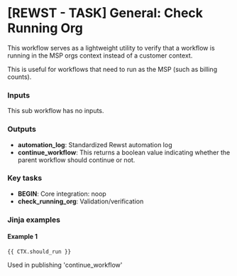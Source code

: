 # \[REWST - TASK] General: Check Running Org

This workflow serves as a lightweight utility to verify that a workflow is running in the MSP orgs context instead of a customer context.

This is useful for workflows that need to run as the MSP (such as billing counts).

### Inputs

This sub workflow has no inputs.

### Outputs

* **automation\_log**: Standardized Rewst automation log
* **continue\_workflow**: This returns a boolean value indicating whether the parent workflow should continue or not.

### Key tasks

* **BEGIN**: Core integration: noop
* **check\_running\_org**: Validation/verification

### Jinja examples

#### Example 1

```jinja
{{ CTX.should_run }}
```

Used in publishing 'continue\_workflow'
